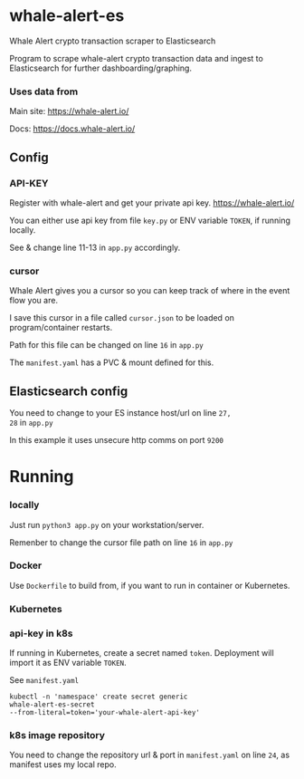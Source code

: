 # whale-alert-es
Whale Alert crypto transaction scraper to Elasticsearch

Program to scrape whale-alert crypto transaction data and ingest to Elasticsearch for further dashboarding/graphing.
### Uses data from
Main site: 
https://whale-alert.io/

Docs: 
https://docs.whale-alert.io/

## Config
### API-KEY
Register with whale-alert and get your private api key. https://whale-alert.io/

You can either use api key from file <code>key.py</code> or ENV variable <code>TOKEN</code>, if running locally.

See & change line 11-13 in <code>app.py</code> accordingly.

### cursor
Whale Alert gives you a cursor so you can keep track of where in the event flow you are.

I save this cursor in a file called <code>cursor.json</code> to be loaded on program/container restarts.

Path for this file can be changed on line <code>16</code> in <code>app.py</code>

The <code>manifest.yaml</code> has a PVC & mount defined for this.

## Elasticsearch config
You need to change to your ES instance host/url on line <code>27, 28</code> in <code>app.py</code>

In this example it uses unsecure http comms on port <code>9200</code>
# Running
### locally
Just run <code>python3 app.py</code> on your workstation/server.

Remenber to change the cursor file path on line <code>16</code> in <code>app.py</code>
### Docker
Use <code>Dockerfile</code> to build from, if you want to run in container or Kubernetes.

### Kubernetes
### api-key in k8s
If running in Kubernetes, create a secret named <code>token</code>. Deployment will import it as ENV variable <code>TOKEN</code>.

See <code>manifest.yaml</code>

<code>kubectl -n 'namespace' create secret generic whale-alert-es-secret --from-literal=token='your-whale-alert-api-key'</code>

### k8s image repository
You need to change the repository url & port in <code>manifest.yaml</code> on line <code>24</code>, as manifest uses my local repo.